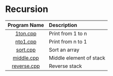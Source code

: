 # Recursion

|        Program Name        | Description             |
| :------------------------: | :---------------------- |
|    [1ton.cpp](1ton.cpp)    | Print from 1 to n       |
|    [nto1.cpp](nto1.cpp)    | Print from n to 1       |
|    [sort.cpp](sort.cpp)    | Sort an array           |
|  [middle.cpp](middle.cpp)  | Middle element of stack |
| [reverse.cpp](reverse.cpp) | Reverse stack           |

